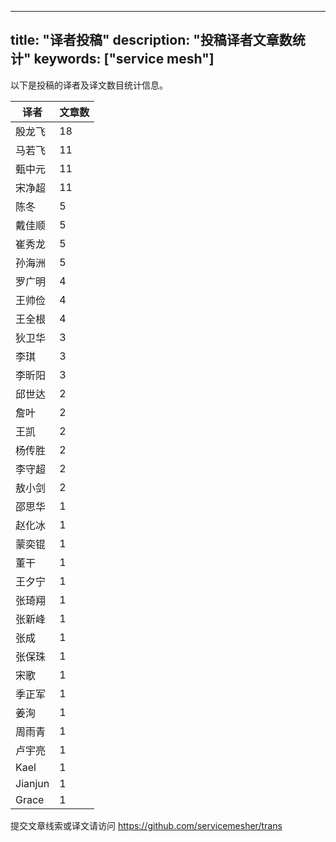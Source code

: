 
---
title: "译者投稿"
description: "投稿译者文章数统计"
keywords: ["service mesh"]
---

以下是投稿的译者及译文数目统计信息。

| 译者 | 文章数 |
| ---- | ---- |
|殷龙飞 | 18|
|马若飞 | 11|
|甄中元 | 11|
|宋净超 | 11|
|陈冬 | 5|
|戴佳顺 | 5|
|崔秀龙 | 5|
|孙海洲 | 5|
|罗广明 | 4|
|王帅俭 | 4|
|王全根 | 4|
|狄卫华 | 3|
|李琪 | 3|
|李昕阳 | 3|
|邱世达 | 2|
|詹叶 | 2|
|王凯 | 2|
|杨传胜 | 2|
|李守超 | 2|
|敖小剑 | 2|
|邵思华 | 1|
|赵化冰 | 1|
|蒙奕锟 | 1|
|董干 | 1|
|王夕宁 | 1|
|张琦翔 | 1|
|张新峰 | 1|
|张成 | 1|
|张保珠 | 1|
|宋歌 | 1|
|季正军 | 1|
|姜洵 | 1|
|周雨青 | 1|
|卢宇亮 | 1|
|Kael | 1|
|Jianjun | 1|
|Grace | 1|
提交文章线索或译文请访问 https://github.com/servicemesher/trans
